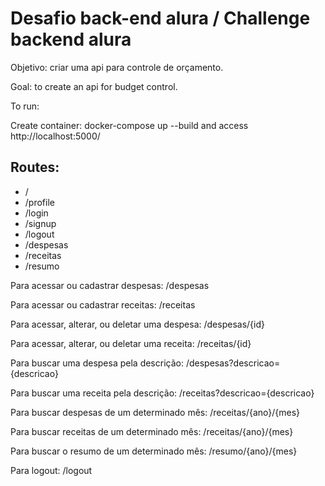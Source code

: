 # Desafio back-end alura / Challenge backend alura

Objetivo: criar uma api para controle de orçamento.

Goal: to create an api for budget control.


To run:

Create container: docker-compose up --build and access http://localhost:5000/


## Routes:

- /
- /profile
- /login
- /signup
- /logout
- /despesas
- /receitas
- /resumo


Para acessar ou cadastrar despesas: /despesas

Para acessar ou cadastrar receitas: /receitas

Para acessar, alterar, ou deletar uma despesa: /despesas/{id}

Para acessar, alterar, ou deletar uma receita: /receitas/{id}

Para buscar uma despesa pela descrição: /despesas?descricao={descricao}

Para buscar uma receita pela descrição: /receitas?descricao={descricao}

Para buscar despesas de um determinado mês: /receitas/{ano}/{mes}

Para buscar receitas de um determinado mês: /receitas/{ano}/{mes}

Para buscar o resumo de um determinado mês: /resumo/{ano}/{mes}

Para logout: /logout
